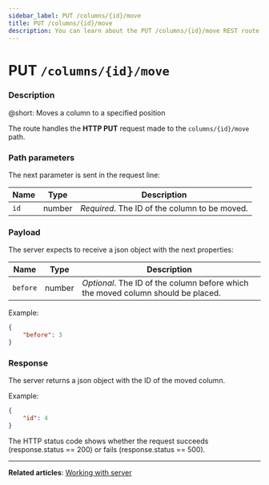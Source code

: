 ```yaml
---
sidebar_label: PUT /columns/{id}/move
title: PUT /columns/{id}/move
description: You can learn about the PUT /columns/{id}/move REST route in the documentation of the DHTMLX JavaScript Kanban library. Browse developer guides and API reference, try out code examples and live demos, and download a free 30-day evaluation version of DHTMLX Kanban.
---
```


# PUT `/columns/{id}/move`

### Description

@short: Moves a column to a specified position

The route handles the **HTTP PUT** request made to the `columns/{id}/move` path.

### Path parameters

The next parameter is sent in the request line:

| Name       | Type        | Description |
| ---------- | ----------- | ----------- |
| `id`       |  number     | *Required*. The ID of the column to be moved.|

### Payload

The server expects to receive a json object with the next properties:

| Name       | Type        | Description |
| ---------- | ----------- | ----------- |
| `before`   |  number     | *Optional*. The ID of the column before which the moved column should be placed.|

Example:

~~~json
{
    "before": 3
}
~~~

### Response

The server returns a json object with the ID of the moved column.

Example:

~~~json
{
    "id": 4
}
~~~

The HTTP status code shows whether the request succeeds (response.status == 200) or fails (response.status == 500).

---

**Related articles**: [Working with server](guides/working_with_server.md)
